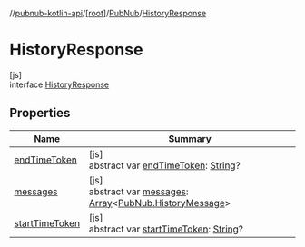 //[pubnub-kotlin-api](../../../../index.md)/[[root]](../../index.md)/[PubNub](../index.md)/[HistoryResponse](index.md)

# HistoryResponse

[js]\
interface [HistoryResponse](index.md)

## Properties

| Name | Summary |
|---|---|
| [endTimeToken](end-time-token.md) | [js]<br>abstract var [endTimeToken](end-time-token.md): [String](https://kotlinlang.org/api/latest/jvm/stdlib/kotlin-stdlib/kotlin/-string/index.html)? |
| [messages](messages.md) | [js]<br>abstract var [messages](messages.md): [Array](https://kotlinlang.org/api/latest/jvm/stdlib/kotlin-stdlib/kotlin/-array/index.html)&lt;[PubNub.HistoryMessage](../-history-message/index.md)&gt; |
| [startTimeToken](start-time-token.md) | [js]<br>abstract var [startTimeToken](start-time-token.md): [String](https://kotlinlang.org/api/latest/jvm/stdlib/kotlin-stdlib/kotlin/-string/index.html)? |
